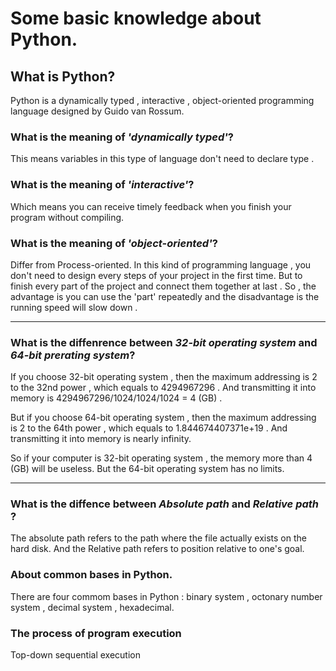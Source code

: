 # Some basic knowledge about Python.

## What is Python?
Python is a dynamically typed , interactive , object-oriented programming language designed by Guido van Rossum. 

### What is the meaning of *'dynamically typed'*?
This means variables in this type of language don't need to declare type .

### What is the meaning of *'interactive'*?
Which means you can receive timely feedback when you finish your program without compiling.

### What is the meaning of *'object-oriented'*?
Differ from Process-oriented.
In this kind of programming language , you don't need to design every steps of your project in the first time. But to finish every part of the project and connect them together at last .
So , the advantage is you can use the 'part' repeatedly and the disadvantage is the running speed will slow down .

---

### What is the diffenrence between *32-bit operating system* and *64-bit prerating system*?

If you choose 32-bit operating system , then the maximum addressing is 2 to the 32nd power , which equals to 4294967296 . And transmitting it into memory is 4294967296/1024/1024/1024 = 4 (GB) .

But if you choose 64-bit operating system , then the maximum addressing is 2 to the 64th power , which equals to 1.844674407371e+19 . And transmitting it into memory is nearly  infinity.

So if your computer is 32-bit operating system ,  the memory more than 4 (GB) will be useless. But the 64-bit operating system has no limits.

---

### What is the diffence between *Absolute path* and *Relative path* ?

The absolute path refers to the path where the file actually exists on the hard disk. And the Relative path refers to position relative to one's goal.

### About common bases in Python.

There are four commom bases in Python : binary system , octonary number system , decimal system , hexadecimal.

### The process of program execution

Top-down sequential execution

